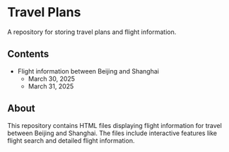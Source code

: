 # Travel Plans

A repository for storing travel plans and flight information.

## Contents

- Flight information between Beijing and Shanghai
  - March 30, 2025
  - March 31, 2025

## About

This repository contains HTML files displaying flight information for travel between Beijing and Shanghai. The files include interactive features like flight search and detailed flight information.